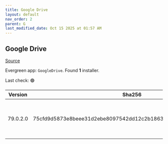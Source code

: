 ```yaml
---
title: Google Drive
layout: default
nav_order: 2
parent: G
last_modified_date: Oct 15 2025 at 01:57 AM
---
```


## Google Drive

[Source](https://support.google.com/drive/answer/7329379)

Evergreen app: `GoogleDrive`. Found **1** installer.

Last check: 🟢

| Version  | Sha256                                                           | Size      | URI                                                                                                                          |
| -------- | ---------------------------------------------------------------- | --------- | ---------------------------------------------------------------------------------------------------------------------------- |
| 79.0.2.0 | 75cfd9d5873e8beee31d2ebe8097542dd12c2b1863f253b01ac49e6d8dc87a73 | 333594392 | [https://dl.google.com/drive-file-stream/GoogleDriveSetup.exe](https://dl.google.com/drive-file-stream/GoogleDriveSetup.exe) |
